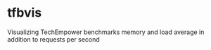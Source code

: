 # tfbvis
Visualizing TechEmpower benchmarks memory and load average in addition to requests per second

